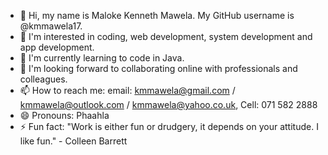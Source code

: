 - 👋 Hi, my name is Maloke Kenneth Mawela. My GitHub username is @kmmawela17.
- 👀 I'm interested in coding, web development, system development and app development.
- 🌱 I'm currently learning to code in Java.
- 💞️ I'm looking forward to collaborating online with professionals and colleagues.
- 📫 How to reach me: email: kmmawela@gmail.com / kmmawela@outlook.com / kmmawela@yahoo.co.uk, Cell: 071 582 2888
- 😄 Pronouns: Phaahla
- ⚡ Fun fact: "Work is either fun or drudgery, it depends on your attitude. I like fun." - Colleen Barrett

<!---
kmmawela17/kmmawela17 is a ✨ special ✨ repository because its `README.md` (this file) appears on your GitHub profile.
You can click the Preview link to take a look at your changes.
--->

